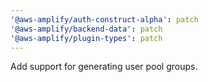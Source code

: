 ```yaml
---
'@aws-amplify/auth-construct-alpha': patch
'@aws-amplify/backend-data': patch
'@aws-amplify/plugin-types': patch
---
```


Add support for generating user pool groups.
